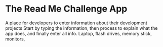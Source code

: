 # The Read Me Challenge App
  A place for developers to enter information about their development projects
  Start by typing the information, then process to explain what the app does, and finally enter all info.
  Laptop, flash drives, memory stick, monitors, 

